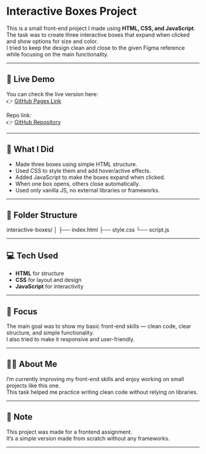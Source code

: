 # Interactive Boxes Project

This is a small front-end project I made using **HTML, CSS, and JavaScript**.  
The task was to create three interactive boxes that expand when clicked and show options for size and color.  
I tried to keep the design clean and close to the given Figma reference while focusing on the main functionality.

---

## 🔗 Live Demo
You can check the live version here:  
👉 [GitHub Pages Link](https://ayush6129.github.io/interactive-boxes/)

Repo link:  
👉 [GitHub Repository](https://github.com/ayush6129/interactive-boxes)

---

## 🧠 What I Did
- Made three boxes using simple HTML structure.  
- Used CSS to style them and add hover/active effects.  
- Added JavaScript to make the boxes expand when clicked.  
- When one box opens, others close automatically.  
- Used only vanilla JS, no external libraries or frameworks.

---

## 🧱 Folder Structure
interactive-boxes/
│
├── index.html
├── style.css
└── script.js

---

## 💻 Tech Used
- **HTML** for structure  
- **CSS** for layout and design  
- **JavaScript** for interactivity  

---

## 🎯 Focus
The main goal was to show my basic front-end skills — clean code, clear structure, and simple functionality.  
I also tried to make it responsive and user-friendly.

---

## 👨‍💻 About Me
I’m currently improving my front-end skills and enjoy working on small projects like this one.  
This task helped me practice writing clean code without relying on libraries.

---

## 📝 Note
This project was made for a frontend assignment.  
It’s a simple version made from scratch without any frameworks.

---
